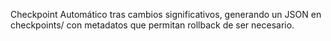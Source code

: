 Checkpoint Automático tras cambios significativos, generando un JSON en checkpoints/ con metadatos que permitan rollback de ser necesario.